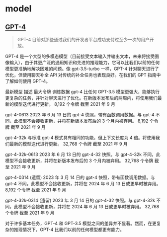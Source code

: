 # model

## [GPT-4](https://platform.openai.com/docs/models/gpt-4)

> GPT-4 目前对那些通过我们的开发者平台成功支付过至少一次的用户开放。

GPT-4 是一个大型的多模态模型（目前接受文本输入并输出文本，未来将接受图像输入），由于其更广泛的通用知识和先进的推理能力，它可以比我们以前的任何模型更准确地解决困难的问题。像 gpt-3.5-turbo 一样，GPT-4 针对聊天进行了优化，但使用聊天补全 API 对传统的补全任务也表现良好。在我们的 GPT 指南中了解如何使用 GPT-4。

最新模型 描述 最大令牌 训练数据
gpt-4 比任何 GPT-3.5 模型更强大，能够执行更复杂的任务，并针对聊天进行了优化。在新版本发布后的两周内，将使用我们最新的模型迭代进行更新。 8,192 个令牌 截至 2021 年 9 月

gpt-4-0613 2023 年 6 月 13 日的 gpt-4 快照，带有函数调用数据。与 gpt-4 不同，此模型不会接收更新，并将在新版本发布后的 3 个月内被弃用。 8,192 个令牌 截至 2021 年 9 月

gpt-4-32k 与标准 gpt-4 模式具有相同的功能，但上下文长度为 4 倍。将使用我们最新的模型迭代进行更新。 32,768 个令牌 截至 2021 年 9 月

gpt-4-32k-0613 2023 年 6 月 13 日的 gpt-4-32 快照。与 gpt-4-32k 不同，此模型不会接收更新，并将在新版本发布后的 3 个月内被弃用。 32,768 个令牌 截至 2021 年 9 月

gpt-4-0314 (遗留) 2023 年 3 月 14 日的 gpt-4 快照，带有函数调用数据。与 gpt-4 不同，此模型不会接收更新，并将在 2024 年 6 月 13 日或更早时被弃用。 8,192 个令牌 截至 2021 年 9 月

gpt-4-32k-0314 (遗留) 2023 年 3 月 14 日的 gpt-4-32 快照。与 gpt-4-32k 不同，此模型不会接收更新，并将在 2024 年 6 月 13 日或更早时被弃用。 32,768 个令牌 截至 2021 年 9 月

对于许多基本任务，GPT-4 和 GPT-3.5 模型之间的差异并不显著。然而，在更复杂的推理情况下，GPT-4 比我们以前的任何模型都更有能力。
